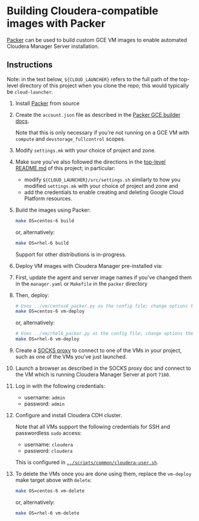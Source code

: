 Building Cloudera-compatible images with Packer
===============================================

[Packer](http://packer.io) can be used to build custom GCE VM images
to enable automated Cloudera Manager Server installation.

Instructions
------------

Note: in the text below, `${CLOUD_LAUNCHER}` refers to the full path of the
top-level directory of this project when you clone the repo; this would
typically be `cloud-launcher`.

1. Install [Packer](https://github.com/mitchellh/packer) from source

1. Create the `account.json` file as described in the
   [Packer GCE builder docs](https://www.packer.io/docs/builders/googlecompute.html).

   Note that this is only necessary if you're not running on a GCE VM with
   `compute` and `devstorage_fullcontrol` scopes.

1. Modify `settings.mk` with your choice of project and zone.

1. Make sure you've also followed the directions in the
   [top-level README.md](../../../../../README.md) of this project;
   in particular:

   * modify `${CLOUD_LAUNCHER}/src/settings.sh` similarly to how you
     modified `settings.mk` with your choice of project and zone and
   * add the credentials to enable creating and deleting Google Cloud Platform
     resources.

1. Build the images using Packer:

   ```bash
   make OS=centos-6 build
   ```

   or, alternatively:

   ```bash
   make OS=rhel-6 build
   ```

   Support for other distributions is in-progress.

1. Deploy VM images with Cloudera Manager pre-installed via:

  1. First, update the agent and server image names if you've changed them in
     the `manager.yaml` or `Makefile` in the `packer` directory

  1. Then, deploy:

     ```bash
     # Uses ../vm/centos6_packer.py as the config file; change options there.
     make OS=centos-6 vm-deploy
     ```

     or, alternatively:

     ```bash
     # Uses ../vm/rhel6_packer.py as the config file; change options there.
     make OS=rhel-6 vm-deploy
     ```

1. Create a [SOCKS proxy](../../../../../scripts/util/socks-proxy.md) to connect
   to one of the VMs in your project, such as one of the VMs you've just
   launched.

1. Launch a browser as described in the SOCKS proxy doc and connect to the VM
   which is running Cloudera Manager Server at port `7180`.

1. Log in with the following credentials:

   * username: `admin`
   * password: `admin`

1. Configure and install Cloudera CDH cluster.

   Note that all VMs support the following credentials for SSH and passwordless
   `sudo` access:

   * username: `cloudera`
   * password: `cloudera`

   This is configured in
   [`../scripts/common/cloudera-user.sh`](../scripts/common/cloudera-user.sh).

1. To delete the VMs once you are done using them, replace the `vm-deploy`
   make target above with `delete`:

   ```bash
   make OS=centos-6 vm-delete
   ```

   or, alternatively:

   ```bash
   make OS=rhel-6 vm-delete
   ```
